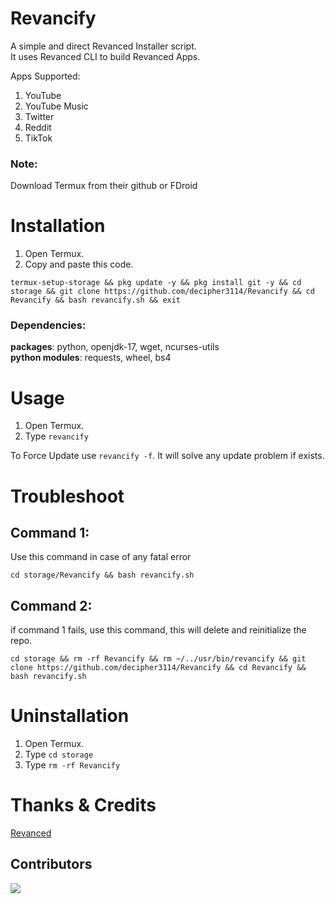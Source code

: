 # Revancify
A simple and direct Revanced Installer script.  
It uses Revanced CLI to build Revanced Apps.

Apps Supported:
1. YouTube
2. YouTube Music
3. Twitter
4. Reddit
5. TikTok


### Note:  
Download Termux from their github or FDroid

# Installation
1. Open Termux.  
2. Copy and paste this code.  
```
termux-setup-storage && pkg update -y && pkg install git -y && cd storage && git clone https://github.com/decipher3114/Revancify && cd Revancify && bash revancify.sh && exit
```
### Dependencies:  
**packages**: python, openjdk-17, wget, ncurses-utils  
**python modules**: requests, wheel, bs4

# Usage
1. Open Termux.  
2. Type `revancify` 

To Force Update use `revancify -f`. It will solve any update problem if exists.  

# Troubleshoot

## Command 1: 
Use this command in case of any fatal error
```
cd storage/Revancify && bash revancify.sh
```  
## Command 2:  
if command 1 fails, use this command, this will delete and reinitialize the repo.
```
cd storage && rm -rf Revancify && rm ~/../usr/bin/revancify && git clone https://github.com/decipher3114/Revancify && cd Revancify && bash revancify.sh
```
# Uninstallation
1. Open Termux.  
2. Type `cd storage`  
3. Type `rm -rf Revancify`  

# Thanks & Credits
[Revanced](https://github.com/revanced) 
## Contributors  
<a href="https://github.com/decipher3114/Revancify/graphs/contributors">
  <img src="https://contrib.rocks/image?repo=decipher3114/Revancify" />
</a>

